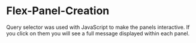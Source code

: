 # Flex-Panel-Creation
Query selector was used with JavaScript to make the panels interactive. If you click on them you will see a full message displayed within each panel.
